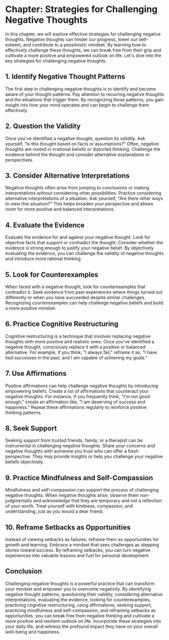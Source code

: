 Chapter: Strategies for Challenging Negative Thoughts
=====================================================

In this chapter, we will explore effective strategies for challenging negative thoughts. Negative thoughts can hinder our progress, lower our self-esteem, and contribute to a pessimistic mindset. By learning how to effectively challenge these thoughts, we can break free from their grip and cultivate a more positive and empowered outlook on life. Let's dive into the key strategies for challenging negative thoughts.

**1. Identify Negative Thought Patterns**
-----------------------------------------

The first step in challenging negative thoughts is to identify and become aware of your thought patterns. Pay attention to recurring negative thoughts and the situations that trigger them. By recognizing these patterns, you gain insight into how your mind operates and can begin to challenge them effectively.

**2. Question the Validity**
----------------------------

Once you've identified a negative thought, question its validity. Ask yourself, "Is this thought based on facts or assumptions?" Often, negative thoughts are rooted in irrational beliefs or distorted thinking. Challenge the evidence behind the thought and consider alternative explanations or perspectives.

**3. Consider Alternative Interpretations**
-------------------------------------------

Negative thoughts often arise from jumping to conclusions or making interpretations without considering other possibilities. Practice considering alternative interpretations of a situation. Ask yourself, "Are there other ways to view this situation?" This helps broaden your perspective and allows room for more positive and balanced interpretations.

**4. Evaluate the Evidence**
----------------------------

Evaluate the evidence for and against your negative thought. Look for objective facts that support or contradict the thought. Consider whether the evidence is strong enough to justify your negative belief. By objectively evaluating the evidence, you can challenge the validity of negative thoughts and introduce more rational thinking.

**5. Look for Counterexamples**
-------------------------------

When faced with a negative thought, look for counterexamples that contradict it. Seek evidence from past experiences where things turned out differently or when you have succeeded despite similar challenges. Recognizing counterexamples can help challenge negative beliefs and build a more positive mindset.

**6. Practice Cognitive Restructuring**
---------------------------------------

Cognitive restructuring is a technique that involves replacing negative thoughts with more positive and realistic ones. Once you've identified a negative thought, consciously replace it with a positive or balanced alternative. For example, if you think, "I always fail," reframe it as, "I have had successes in the past, and I am capable of achieving my goals."

**7. Use Affirmations**
-----------------------

Positive affirmations can help challenge negative thoughts by introducing empowering beliefs. Create a list of affirmations that counteract your negative thoughts. For instance, if you frequently think, "I'm not good enough," create an affirmation like, "I am deserving of success and happiness." Repeat these affirmations regularly to reinforce positive thinking patterns.

**8. Seek Support**
-------------------

Seeking support from trusted friends, family, or a therapist can be instrumental in challenging negative thoughts. Share your concerns and negative thoughts with someone you trust who can offer a fresh perspective. They may provide insights or help you challenge your negative beliefs objectively.

**9. Practice Mindfulness and Self-Compassion**
-----------------------------------------------

Mindfulness and self-compassion can support the process of challenging negative thoughts. When negative thoughts arise, observe them non-judgmentally and acknowledge that they are temporary and not a reflection of your worth. Treat yourself with kindness, compassion, and understanding, just as you would a dear friend.

**10. Reframe Setbacks as Opportunities**
-----------------------------------------

Instead of viewing setbacks as failures, reframe them as opportunities for growth and learning. Embrace a mindset that sees challenges as stepping stones toward success. By reframing setbacks, you can turn negative experiences into valuable lessons and fuel for personal development.

**Conclusion**
--------------

Challenging negative thoughts is a powerful practice that can transform your mindset and empower you to overcome negativity. By identifying negative thought patterns, questioning their validity, considering alternative interpretations, evaluating the evidence, looking for counterexamples, practicing cognitive restructuring, using affirmations, seeking support, practicing mindfulness and self-compassion, and reframing setbacks as opportunities, you can break free from negative thinking and cultivate a more positive and resilient outlook on life. Incorporate these strategies into your daily life, and witness the profound impact they have on your overall well-being and happiness.
